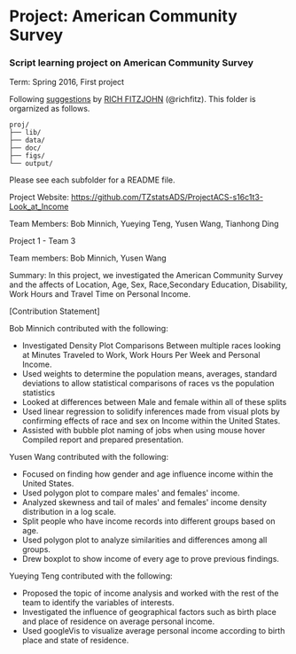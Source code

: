 # Project: American Community Survey
### Script learning project on American Community Survey

Term: Spring 2016, First project

Following [suggestions](http://nicercode.github.io/blog/2013-04-05-projects/) by [RICH FITZJOHN](http://nicercode.github.io/about/#Team) (@richfitz). This folder is orgarnized as follows.

```
proj/
├── lib/
├── data/
├── doc/
├── figs/
└── output/
```

Please see each subfolder for a README file.

Project Website:
https://github.com/TZstatsADS/ProjectACS-s16c1t3-Look_at_Income

Team Members: Bob Minnich, Yueying Teng, Yusen Wang, Tianhong Ding


Project 1 - Team 3

Team members: Bob Minnich, Yusen Wang

Summary: In this project, we investigated the American Community Survey and the affects of Location, Age, Sex, Race,Secondary Education, Disability, Work Hours and Travel Time on Personal Income.

[Contribution Statement]

Bob Minnich contributed with the following:
* Investigated Density Plot Comparisons Between multiple races looking at Minutes Traveled to Work, Work Hours Per Week and Personal Income. 
* Used weights to determine the population means, averages, standard deviations to allow statistical comparisons of races vs the population statistics
* Looked at differences between Male and female within all of these splits
* Used linear regression to solidify inferences made from visual plots by confirming effects of race and sex on Income within the United States.
* Assisted with bubble plot naming of jobs when using mouse hover 
Compiled report and prepared presentation.

Yusen Wang contributed with the following:
* Focused on finding how gender and age influence income within the United States. 
* Used polygon plot to compare males' and females' income.
* Analyzed  skewness and tail of males' and females' income density distribution in a log scale.
* Split people who have income records into different groups based on age.
* Used polygon plot to analyze  similarities and differences among all groups. 
* Drew boxplot to show income of every age to prove previous findings. 

Yueying Teng contributed with the following:
* Proposed the topic of income analysis and worked with the rest of the team to identify the variables of interests.
* Investigated the influence of geographical factors such as birth place and place of residence on average personal income.
* Used googleVis to visualize average personal income according to birth place and state of residence.
